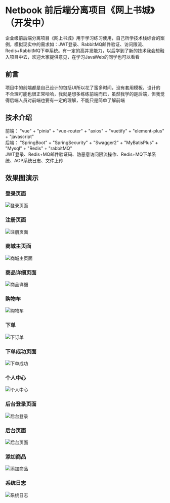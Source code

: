 # Netbook 前后端分离项目《网上书城》（开发中）
企业级前后端分离项目《网上书城》用于学习练习使用，自己所学技术栈综合的案例，模拟现实中的需求如：JWT登录、RabbitMQ邮件验证、访问限流、Redis+RabbitMQ下单系统。有一定的高并发能力，以后学到了新的技术我会想融入项目中去，欢迎大家提供意见，在学习JavaWeb的同学也可以看看
## 前言
项目中的前端都是自己设计的包括UI所以花了蛮多时间，没有套用模板，设计的不合理可能也很正常哈哈，我就是想多练练前端而已，虽然我学的是后端，但我觉得后端人员对前端也要有一定的理解，不能只是简单了解前端
## 技术介绍
前端： "vue" + "pinia" + "vue-router" + "axios" + "vuetify" + "element-plus" + "javascript"  
后端： "SpringBoot" + "SpringSecurity" + "Swagger2" + "MyBatisPlus" + "Mysql" + "Redis" + "rabbitMQ"  
JWT登录、Redis+MQ邮件验证码、防恶意访问限流操作、Redis+MQ下单系统、AOP系统日志、文件上传
## 效果图演示
### 登录页面  
![登录页面](https://github.com/xx416/Netbook/blob/e0cdc35dcb909c9cc67f05298c7043b621d0cdeb/%E6%95%88%E6%9E%9C%E5%9B%BE/%E7%99%BB%E5%BD%95%E5%95%86%E5%9F%8E%E9%A1%B5%E9%9D%A2.PNG)
### 注册页面  
![注册页面](https://github.com/xx416/Netbook/blob/e0cdc35dcb909c9cc67f05298c7043b621d0cdeb/%E6%95%88%E6%9E%9C%E5%9B%BE/%E6%B3%A8%E5%86%8C%E9%A1%B5%E9%9D%A2.PNG)
### 商城主页面  
![商城主页面](https://github.com/xx416/Netbook/blob/8e1ce155d998fa25ea19709e923551cc609034a9/%E6%95%88%E6%9E%9C%E5%9B%BE/%E5%95%86%E5%9F%8E%E4%B8%BB%E9%A1%B5%E9%9D%A2.PNG)
### 商品详细页面  
![商品详细](https://github.com/xx416/Netbook/blob/5ade4864a1aaa47e8d08105b34b736a05194c537/%E6%95%88%E6%9E%9C%E5%9B%BE/%E8%AF%A6%E6%83%85%E9%A1%B5%E9%9D%A2.PNG)
### 购物车  
![购物车](https://github.com/xx416/Netbook/blob/5ade4864a1aaa47e8d08105b34b736a05194c537/%E6%95%88%E6%9E%9C%E5%9B%BE/%E8%B4%AD%E7%89%A9%E8%BD%A6.PNG)
### 下单  
![下订单](https://github.com/xx416/Netbook/blob/5ade4864a1aaa47e8d08105b34b736a05194c537/%E6%95%88%E6%9E%9C%E5%9B%BE/%E8%AE%A2%E5%8D%95.PNG)
### 下单成功页面
![下单成功](https://github.com/xx416/Netbook/blob/5ade4864a1aaa47e8d08105b34b736a05194c537/%E6%95%88%E6%9E%9C%E5%9B%BE/%E6%94%AF%E4%BB%98%E6%88%90%E5%8A%9F.PNG)
### 个人中心
![个人中心](https://github.com/xx416/Netbook/blob/4001f0a1d58ad957b8bbc0e5a519a971e446e894/%E6%95%88%E6%9E%9C%E5%9B%BE/%E4%B8%AA%E4%BA%BA%E4%B8%AD%E5%BF%83.PNG)
### 后台登录页面
![后台登录](https://github.com/xx416/Netbook/blob/5ade4864a1aaa47e8d08105b34b736a05194c537/%E6%95%88%E6%9E%9C%E5%9B%BE/%E5%90%8E%E5%8F%B0%E7%99%BB%E5%BD%95.PNG)
### 后台页面
![后台页面](https://github.com/xx416/Netbook/blob/40cca81146418427883f37cc40dd0ef230f1731c/%E6%95%88%E6%9E%9C%E5%9B%BE/%E5%90%8E%E5%8F%B0%E9%A1%B5%E9%9D%A2.PNG)
### 添加商品
![添加商品](https://github.com/xx416/Netbook/blob/40cca81146418427883f37cc40dd0ef230f1731c/%E6%95%88%E6%9E%9C%E5%9B%BE/%E6%B7%BB%E5%8A%A0%E5%95%86%E5%93%81.PNG)
### 系统日志
![系统日志](https://github.com/xx416/Netbook/blob/40cca81146418427883f37cc40dd0ef230f1731c/%E6%95%88%E6%9E%9C%E5%9B%BE/%E7%B3%BB%E7%BB%9F%E6%97%A5%E5%BF%97.PNG)

